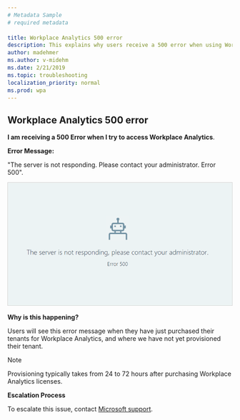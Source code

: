```yaml
---
# Metadata Sample
# required metadata

title: Workplace Analytics 500 error
description: This explains why users receive a 500 error when using Workplace Analytics 
author: madehmer
ms.author: v-midehm
ms.date: 2/21/2019
ms.topic: troubleshooting
localization_priority: normal 
ms.prod: wpa
---
```


## Workplace Analytics 500 error

**I am receiving a 500 Error when I try to access Workplace Analytics**.

**Error Message:** 

"The server is not responding. Please contact your administrator. Error 500".

 ![Workplace Analytics 500 error](../Images/Wpa-tool-500-error.png)

**Why is this happening?** 

Users will see this error message when they have just purchased their tenants for Workplace Analytics, and where we have not yet provisioned their tenant. 

> [!Note] 
> Provisioning typically takes from 24 to 72 hours after purchasing Workplace Analytics licenses.

**Escalation Process** 

To escalate this issue, contact [Microsoft support](https://support.microsoft.com/contactus/).